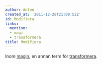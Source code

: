 ```yaml
---
author: Anton
created_at: '2011-12-28T21:08:52Z'
id: Modifiera
links:
  mention:
  - magi
  - transformera
title: Modifiera
---
```


Inom [magin], en annan term för [transformera].

  [magin]: magi
  [transformera]: transformera
